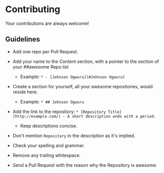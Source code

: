 # Contributing

Your contributions are always welcome!

## Guidelines

* Add one repo per Pull Request.
* Add your name to the Content section, with a pointer to the section of your ##awesome Repo list 
    * Example: `* - [Johnson Ogwuru](#Johnson Ogwuru)`
* Create a section for yourself, all your awesome repositories, would reside here.
    * Example: `* ## Johnson Ogwuru`
* Add the link to the repository: `* [Repository Title](http://example.com/) - A short description ends with a period.`
    * Keep descriptions concise.

* Don't mention `Repository` in the description as it's implied.
* Check your spelling and grammar.
* Remove any trailing whitespace.
* Send a Pull Request with the reason why the Repository is awesome.